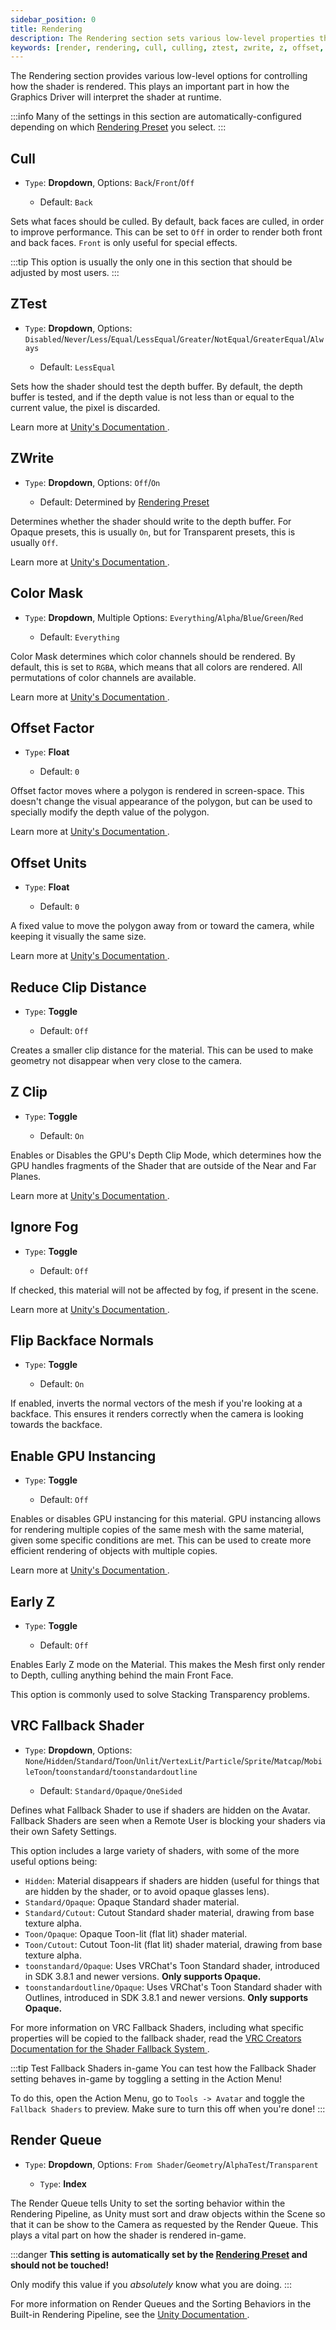 ```yaml
---
sidebar_position: 0
title: Rendering
description: The Rendering section sets various low-level properties that control how the shader is rendered. It directly influences how the Graphics Driver will interpret Poiyomi Shaders at runtime.
keywords: [render, rendering, cull, culling, ztest, zwrite, z, offset, instancing, gpu, early, early z, vrc, fallback, poiyomi, shader]
---
```


The Rendering section provides various low-level options for controlling how the shader is rendered. This plays an important part in how the Graphics Driver will interpret the shader at runtime.

:::info
Many of the settings in this section are automatically-configured depending on which [Rendering Preset](/docs/general/render-preset.md) you select.
:::

## Cull

- `Type`: <PropertyIcon name="dropdown" />**Dropdown**, Options: `Back`/`Front`/`Off`
  - Default: `Back`

Sets what faces should be culled. By default, back faces are culled, in order to improve performance. This can be set to `Off` in order to render both front and back faces. `Front` is only useful for special effects.

:::tip
This option is usually the only one in this section that should be adjusted by most users.
:::

## ZTest

- `Type`: <PropertyIcon name="dropdown" />**Dropdown**, Options: `Disabled`/`Never`/`Less`/`Equal`/`LessEqual`/`Greater`/`NotEqual`/`GreaterEqual`/`Always`
  - Default: `LessEqual`

Sets how the shader should test the depth buffer. By default, the depth buffer is tested, and if the depth value is not less than or equal to the current value, the pixel is discarded.

Learn more at [Unity's Documentation <FAIcon icon="fa-solid fa-square-arrow-up-right"/>](https://docs.unity3d.com/Manual/SL-ZTest.html).

## ZWrite

- `Type`: <PropertyIcon name="dropdown" />**Dropdown**, Options: `Off`/`On`
  - Default: Determined by [Rendering Preset](/docs/general/render-preset.md)

Determines whether the shader should write to the depth buffer. For Opaque presets, this is usually `On`, but for Transparent presets, this is usually `Off`.

Learn more at [Unity's Documentation <FAIcon icon="fa-solid fa-square-arrow-up-right"/>](https://docs.unity3d.com/Manual/SL-ZWrite.html).

## Color Mask

- `Type`: <PropertyIcon name="dropdown" />**Dropdown**, Multiple Options: `Everything`/`Alpha`/`Blue`/`Green`/`Red`
  - Default: `Everything`

Color Mask determines which color channels should be rendered. By default, this is set to `RGBA`, which means that all colors are rendered. All permutations of color channels are available.

Learn more at [Unity's Documentation <FAIcon icon="fa-solid fa-square-arrow-up-right"/>](https://docs.unity3d.com/Manual/SL-ColorMask.html).

## Offset Factor

- `Type`: <PropertyIcon name="float" />**Float**
  - Default: `0`

Offset factor moves where a polygon is rendered in screen-space. This doesn't change the visual appearance of the polygon, but can be used to specially modify the depth value of the polygon.

Learn more at [Unity's Documentation <FAIcon icon="fa-solid fa-square-arrow-up-right"/>](https://docs.unity3d.com/Manual/SL-Offset.html).

## Offset Units

- `Type`: <PropertyIcon name="float" />**Float**
  - Default: `0`

A fixed value to move the polygon away from or toward the camera, while keeping it visually the same size.

Learn more at [Unity's Documentation <FAIcon icon="fa-solid fa-square-arrow-up-right"/>](https://docs.unity3d.com/Manual/SL-Offset.html).

## Reduce Clip Distance

- `Type`: <PropertyIcon name="toggle" />**Toggle**
  - Default: `Off`

Creates a smaller clip distance for the material. This can be used to make geometry not disappear when very close to the camera.

## Z Clip

- `Type`: <PropertyIcon name="toggle" />**Toggle**
  - Default: `On`

Enables or Disables the GPU's Depth Clip Mode, which determines how the GPU handles fragments of the Shader that are outside of the Near and Far Planes.

Learn more at [Unity's Documentation <FAIcon icon="fa-solid fa-square-arrow-up-right"/>](https://docs.unity3d.com/Manual/SL-ZClip.html).

## Ignore Fog

- `Type`: <PropertyIcon name="toggle" />**Toggle**
  - Default: `Off`

If checked, this material will not be affected by fog, if present in the scene.

Learn more at [Unity's Documentation <FAIcon icon="fa-solid fa-square-arrow-up-right"/>](https://docs.unity3d.com/2018.3/Documentation/Manual/PostProcessing-Fog.html).

## Flip Backface Normals

- `Type`: <PropertyIcon name="toggle" />**Toggle**
  - Default: `On`

If enabled, inverts the normal vectors of the mesh if you're looking at a backface. This ensures it renders correctly when the camera is looking towards the backface.

## Enable GPU Instancing

- `Type`: <PropertyIcon name="toggle" />**Toggle**
  - Default: `Off`

Enables or disables GPU instancing for this material. GPU instancing allows for rendering multiple copies of the same mesh with the same material, given some specific conditions are met. This can be used to create more efficient rendering of objects with multiple copies.

Learn more at [Unity's Documentation <FAIcon icon="fa-solid fa-square-arrow-up-right"/>](https://docs.unity3d.com/Manual/GPUInstancing.html).

## Early Z

- `Type`: <PropertyIcon name="toggle" />**Toggle**
  - Default: `Off`

Enables Early Z mode on the Material. This makes the Mesh first only render to Depth, culling anything behind the main Front Face.

This option is commonly used to solve Stacking Transparency problems.

## VRC Fallback Shader

- `Type`: <PropertyIcon name="dropdown" />**Dropdown**, Options: `None`/`Hidden`/`Standard`/`Toon`/`Unlit`/`VertexLit`/`Particle`/`Sprite`/`Matcap`/`MobileToon`/`toonstandard`/`toonstandardoutline`
  - Default: `Standard/Opaque/OneSided`

Defines what Fallback Shader to use if shaders are hidden on the Avatar. Fallback Shaders are seen when a Remote User is blocking your shaders via their own Safety Settings.

This option includes a large variety of shaders, with some of the more useful options being:

- `Hidden`: Material disappears if shaders are hidden (useful for things that are hidden by the shader, or to avoid opaque glasses lens).
- `Standard/Opaque`: Opaque Standard shader material.
- `Standard/Cutout`: Cutout Standard shader material, drawing from base texture alpha.
- `Toon/Opaque`: Opaque Toon-lit (flat lit) shader material.
- `Toon/Cutout`: Cutout Toon-lit (flat lit) shader material, drawing from base texture alpha.
- `toonstandard/Opaque`: Uses VRChat's Toon Standard shader, introduced in SDK 3.8.1 and newer versions. **Only supports Opaque.**
- `toonstandardoutline/Opaque`: Uses VRChat's Toon Standard shader with Outlines, introduced in SDK 3.8.1 and newer versions. **Only supports Opaque.**

For more information on VRC Fallback Shaders, including what specific properties will be copied to the fallback shader, read the [VRC Creators Documentation for the Shader Fallback System <FAIcon icon="fa-solid fa-square-arrow-up-right"/>](https://creators.vrchat.com/avatars/shader-fallback-system/).

:::tip Test Fallback Shaders in-game
You can test how the Fallback Shader setting behaves in-game by toggling a setting in the Action Menu!

To do this, open the Action Menu, go to `Tools -> Avatar` and toggle the `Fallback Shaders` to preview. Make sure to turn this off when you're done!
:::

## Render Queue

- `Type`: <PropertyIcon name="dropdown" />**Dropdown**, Options: `From Shader`/`Geometry`/`AlphaTest`/`Transparent`
  - `Type`: <PropertyIcon name="float" />**Index**

The Render Queue tells Unity to set the sorting behavior within the Rendering Pipeline, as Unity must sort and draw objects within the Scene so that it can be show to the Camera as requested by the Render Queue. This plays a vital part on how the shader is rendered in-game.

:::danger
**This setting is automatically set by the [Rendering Preset](/docs/general/render-preset.md) and should not be touched!**

Only modify this value if you *absolutely* know what you are doing.
:::

For more information on Render Queues and the Sorting Behaviors in the Built-in Rendering Pipeline, see the [Unity Documentation <FAIcon icon="fa-solid fa-square-arrow-up-right"/>](https://docs.unity3d.com/Manual/built-in-rendering-order.html).